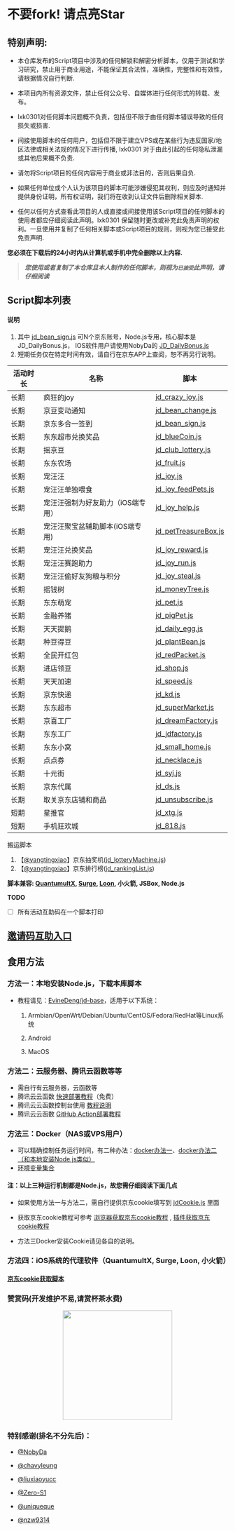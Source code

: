 # 不要fork! 请点亮Star

## 特别声明: 

* 本仓库发布的Script项目中涉及的任何解锁和解密分析脚本，仅用于测试和学习研究，禁止用于商业用途，不能保证其合法性，准确性，完整性和有效性，请根据情况自行判断.

* 本项目内所有资源文件，禁止任何公众号、自媒体进行任何形式的转载、发布。

* lxk0301对任何脚本问题概不负责，包括但不限于由任何脚本错误导致的任何损失或损害.

* 间接使用脚本的任何用户，包括但不限于建立VPS或在某些行为违反国家/地区法律或相关法规的情况下进行传播, lxk0301 对于由此引起的任何隐私泄漏或其他后果概不负责.

* 请勿将Script项目的任何内容用于商业或非法目的，否则后果自负.

* 如果任何单位或个人认为该项目的脚本可能涉嫌侵犯其权利，则应及时通知并提供身份证明，所有权证明，我们将在收到认证文件后删除相关脚本.

* 任何以任何方式查看此项目的人或直接或间接使用该Script项目的任何脚本的使用者都应仔细阅读此声明。lxk0301 保留随时更改或补充此免责声明的权利。一旦使用并复制了任何相关脚本或Script项目的规则，则视为您已接受此免责声明.

 **您必须在下载后的24小时内从计算机或手机中完全删除以上内容.**  </br>
> ***您使用或者复制了本仓库且本人制作的任何脚本，则视为`已接受`此声明，请仔细阅读*** 

## Script脚本列表
#### 说明
1. 其中 [jd_bean_sign.js](https://raw.githubusercontent.com/lxk0301/jd_scripts/master/jd_bean_sign.js) 可N个京东账号，Node.js专用，核心脚本是JD_DailyBonus.js， IOS软件用户请使用NobyDa的 [JD_DailyBonus.js](https://raw.githubusercontent.com/NobyDa/Script/master/JD-DailyBonus/JD_DailyBonus.js)
2. 短期任务仅在特定时间有效，请自行在京东APP上查阅，恕不再另行说明。

| 活动时长 | 名称                         | 脚本                                                                                                   |
| ---- | ------------------------------ | -------------------------------------------------------------------------------------------------------- |
| 长期 | 疯狂的joy             | [jd_crazy_joy.js](https://raw.githubusercontent.com/lxk0301/jd_scripts/master/jd_crazy_joy.js)       |
| 长期 | 京豆变动通知             | [jd_bean_change.js](https://raw.githubusercontent.com/lxk0301/jd_scripts/master/jd_bean_change.js)       |
| 长期 | 京东多合一签到          | [jd_bean_sign.js](https://raw.githubusercontent.com/lxk0301/jd_scripts/master/jd_bean_sign.js)           |
| 长期 | 东东超市兑换奖品       | [jd_blueCoin.js](https://raw.githubusercontent.com/lxk0301/jd_scripts/master/jd_blueCoin.js)             |
| 长期 | 摇京豆                      | [jd_club_lottery.js](https://raw.githubusercontent.com/lxk0301/jd_scripts/master/jd_club_lottery.js)     |
| 长期 | 东东农场                   | [jd_fruit.js](https://raw.githubusercontent.com/lxk0301/jd_scripts/master/jd_fruit.js)                   |
| 长期 | 宠汪汪                      | [jd_joy.js](https://raw.githubusercontent.com/lxk0301/jd_scripts/master/jd_joy.js)                       |
| 长期 | 宠汪汪单独喂食          | [jd_joy_feedPets.js](https://raw.githubusercontent.com/lxk0301/jd_scripts/master/jd_joy_feedPets.js)     |
| 长期 | 宠汪汪强制为好友助力（iOS端专用） | [jd_joy_help.js](https://raw.githubusercontent.com/lxk0301/jd_scripts/master/jd_joy_help.js)             |
| 长期 | 宠汪汪聚宝盆辅助脚本(iOS端专用) | [jd_petTreasureBox.js](https://raw.githubusercontent.com/lxk0301/jd_scripts/master/jd_petTreasureBox.js) |
| 长期 | 宠汪汪兑换奖品          | [jd_joy_reward.js](https://raw.githubusercontent.com/lxk0301/jd_scripts/master/jd_joy_reward.js)         |
| 长期 | 宠汪汪赛跑助力          | [jd_joy_run.js](https://raw.githubusercontent.com/lxk0301/jd_scripts/master/jd_joy_run.js)               |
| 长期 | 宠汪汪偷好友狗粮与积分 | [jd_joy_steal.js](https://raw.githubusercontent.com/lxk0301/jd_scripts/master/jd_joy_steal.js)           |
| 长期 | 摇钱树                      | [jd_moneyTree.js](https://raw.githubusercontent.com/lxk0301/jd_scripts/master/jd_moneyTree.js)           |
| 长期 | 东东萌宠                   | [jd_pet.js](https://raw.githubusercontent.com/lxk0301/jd_scripts/master/jd_pet.js)                       |
| 长期 | 金融养猪                   | [jd_pigPet.js](https://raw.githubusercontent.com/lxk0301/jd_scripts/master/jd_pigPet.js)                 |
| 长期 | 天天提鹅                   | [jd_daily_egg.js](https://raw.githubusercontent.com/lxk0301/jd_scripts/master/jd_daily_egg.js)                 |
| 长期 | 种豆得豆                   | [jd_plantBean.js](https://raw.githubusercontent.com/lxk0301/jd_scripts/master/jd_plantBean.js)           |
| 长期 | 全民开红包                | [jd_redPacket.js](https://raw.githubusercontent.com/lxk0301/jd_scripts/master/jd_redPacket.js)           |
| 长期 | 进店领豆                   | [jd_shop.js](https://raw.githubusercontent.com/lxk0301/jd_scripts/master/jd_shop.js)                     |
| 长期 | 天天加速                   | [jd_speed.js](https://raw.githubusercontent.com/lxk0301/jd_scripts/master/jd_speed.js)                   |
| 长期 | 京东快递                   | [jd_kd.js](https://raw.githubusercontent.com/lxk0301/jd_scripts/master/jd_kd.js)       |
| 长期 | 东东超市                   | [jd_superMarket.js](https://raw.githubusercontent.com/lxk0301/jd_scripts/master/jd_superMarket.js)       |
| 长期 | 京喜工厂                   | [jd_dreamFactory.js](https://raw.githubusercontent.com/lxk0301/jd_scripts/master/jd_dreamFactory.js)       |
| 长期 | 东东工厂                   | [jd_jdfactory.js](https://raw.githubusercontent.com/lxk0301/jd_scripts/master/jd_jdfactory.js)       |
| 长期 | 东东小窝                   | [jd_small_home.js](https://raw.githubusercontent.com/lxk0301/jd_scripts/master/jd_small_home.js)       |
| 长期 | 点点券                   | [jd_necklace.js](https://raw.githubusercontent.com/lxk0301/jd_scripts/master/jd_necklace.js)       |
| 长期 | 十元街                   | [jd_syj.js](https://raw.githubusercontent.com/lxk0301/jd_scripts/master/jd_syj.js)       |
| 长期 | 京东代属                   | [jd_ds.js](https://raw.githubusercontent.com/lxk0301/jd_scripts/master/jd_ds.js)       |
| 长期 | 取关京东店铺和商品    | [jd_unsubscribe.js](https://raw.githubusercontent.com/lxk0301/jd_scripts/master/jd_unsubscribe.js)       |
| 短期 | 星推官                      | [jd_xtg.js](https://raw.githubusercontent.com/lxk0301/jd_scripts/master/jd_xtg.js)                       |
| 短期 | 手机狂欢城                | [jd_818.js](https://raw.githubusercontent.com/lxk0301/jd_scripts/master/jd_818.js)                       |

搬运脚本
1.  【[@yangtingxiao](https://github.com/yangtingxiao)】京东抽奖机([jd_lotteryMachine.js](https://raw.githubusercontent.com/lxk0301/jd_scripts/master/jd_lotteryMachine.js))
2.  【[@yangtingxiao](https://github.com/yangtingxiao)】京东排行榜([jd_rankingList.js](https://raw.githubusercontent.com/lxk0301/jd_scripts/master/jd_rankingList.js))


**脚本兼容: [QuantumultX](https://apps.apple.com/us/app/quantumult-x/id1443988620), [Surge](https://apps.apple.com/us/app/surge-4/id1442620678), [Loon](https://apps.apple.com/us/app/loon/id1373567447), 小火箭, JSBox, Node.js**

**TODO**
- [ ] 所有活动互助码在一个脚本打印

## [邀请码互助入口](https://github.com/lxk0301/jd_scripts/discussions)

## 食用方法

### 方法一：本地安装Node.js，下载本库脚本

  - 教程请见：[EvineDeng/jd-base](https://github.com/EvineDeng/jd-base)，适用于以下系统：

    1. Armbian/OpenWrt/Debian/Ubuntu/CentOS/Fedora/RedHat等Linux系统

    2. Android

    3. MacOS

### 方法二：云服务器、腾讯云函数等等

  - 需自行有云服务器，云函数等
  - 腾讯云云函数 [快速部署教程](tencentscf.md)（免费）
  - 腾讯云云函数控制台使用 [教程说明](iCloud.md)
  - 腾讯云云函数 [GitHub Action部署教程](tencentscf.md#github-action-部署)
       
 
### 方法三：Docker（NAS或VPS用户）

 - 可以精确控制任务运行时间，有二种办法：[docker办法一](https://github.com/lxk0301/jd_scripts/tree/master/docker)、[docker办法二（和本地安装Node.js类似）](https://github.com/EvineDeng/jd-base)
 - [环境变量集合](https://github.com/lxk0301/jd_scripts/blob/master/githubAction.md)
 
#### 注：以上三种运行机制都是Node.js，故您需仔细阅读下面几点


  - 如果使用方法一与方法二，需自行提供京东cookie填写到 [jdCookie.js](https://github.com/lxk0301/jd_scripts/blob/master/jdCookie.js) 里面

   
  - 获取京东cookie教程可参考 [浏览器获取京东cookie教程](https://github.com/lxk0301/jd_scripts/blob/master/backUp/GetJdCookie.md) , [插件获取京东cookie教程](https://github.com/lxk0301/jd_scripts/blob/master/backUp/GetJdCookie2.md)

  - 方法三Docker安装Cookie请见各自的说明。

### 方法四：iOS系统的代理软件（QuantumultX, Surge, Loon, 小火箭）

#### [京东cookie获取脚本](https://raw.githubusercontent.com/lxk0301/jd_scripts/master/JD_extra_cookie.js)

### 赞赏码(开发维护不易,请赏杯茶水费)
<div align=center><img width="250" height="250" src="https://raw.githubusercontent.com/lxk0301/jd_scripts/master/icon/thanks.jpg"/></div>

### 特别感谢(排名不分先后)：
* [@NobyDa](https://github.com/NobyDa)

* [@chavyleung](https://github.com/chavyleung)

* [@liuxiaoyucc](https://github.com/liuxiaoyucc)

* [@Zero-S1](https://github.com/Zero-S1)

* [@uniqueque](https://github.com/uniqueque)


* [@nzw9314](https://github.com/nzw9314)

